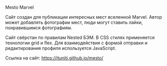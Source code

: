 Mesto Marvel

Сайт создан для публикации интересных мест вселенной Marvel. Автор может добавлять фотографии мест, люди могут ставить лайки, понравившимся фотографиям.


Сайт свёрстан по правилам Nested БЭМ. В CSS стилях применяется технологии grid и flex.
Для взаимодействия с формой отправки и редактирования профиля используется JavaScript.

Ссылка на сайт: https://ituniti.github.io/mesto/